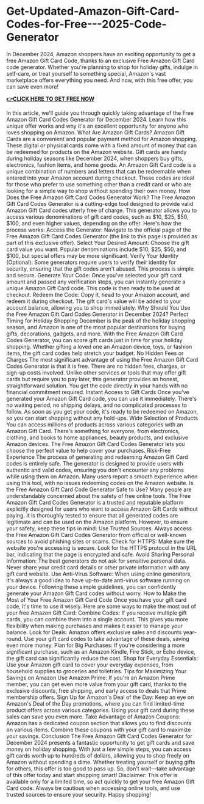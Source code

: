 # Get-Updated-Amazon-Gift-Card-Codes-for-Free---2025-Code-Generator


In December 2024, Amazon shoppers have an exciting opportunity to get a free Amazon Gift Card Code, thanks to an exclusive Free Amazon Gift Card code generator. Whether you're planning to shop for holiday gifts, indulge in self-care, or treat yourself to something special, Amazon's vast marketplace offers everything you need. And now, with this free offer, you can save even more!



**[👉CLICK HERE TO GET FREE NOW](https://usaofferzon.com/amazongiftcard)**



In this article, we'll guide you through quickly taking advantage of the Free Amazon Gift Card Codes Generator for December 2024. Learn how this unique offer works and why it's an excellent opportunity for anyone who loves shopping on Amazon.
What Are Amazon Gift Cards?
Amazon Gift Cards are a convenient and popular payment method for Amazon shopping. These digital or physical cards come with a fixed amount of money that can be redeemed for products on the Amazon website. Gift cards are handy during holiday seasons like December 2024, when shoppers buy gifts, electronics, fashion items, and home goods.
An Amazon Gift Card code is a unique combination of numbers and letters that can be redeemable when entered into your Amazon account during checkout. These codes are ideal for those who prefer to use something other than a credit card or who are looking for a simple way to shop without spending their own money.
How Does the Free Amazon Gift Card Codes Generator Work?
The Free Amazon Gift Card Codes Generator is a cutting-edge tool designed to provide valid Amazon Gift Card codes utterly free of charge. This generator allows you to access various denominations of gift card codes, such as $10, $25, $50, $100, and even higher values, depending on the offer.
Here's how the process works:
Access the Generator: Navigate to the official page of the Free Amazon Gift Card Codes Generator (the link to this page is provided as part of this exclusive offer).
Select Your Desired Amount: Choose the gift card value you want. Popular denominations include $10, $25, $50, and $100, but special offers may be more significant.
Verify Your Identity (Optional): Some generators require users to verify their identity for security, ensuring that the gift codes aren't abused. This process is simple and secure.
Generate Your Code: Once you've selected your gift card amount and passed any verification steps, you can instantly generate a unique Amazon Gift Card code. This code is then ready to be used at checkout.
Redeem the Code: Copy it, head to your Amazon account, and redeem it during checkout. The gift card's value will be added to your account balance, allowing you to shop immediately.
Why Should You Use the Free Amazon Gift Card Codes Generator in December 2024?
Perfect Timing for Holiday Shopping
December is the peak of the holiday shopping season, and Amazon is one of the most popular destinations for buying gifts, decorations, gadgets, and more. With the Free Amazon Gift Card Codes Generator, you can score gift cards just in time for your holiday shopping. Whether gifting a loved one an Amazon device, toys, or fashion items, the gift card codes help stretch your budget.
No Hidden Fees or Charges
The most significant advantage of using the Free Amazon Gift Card Codes Generator is that it is free. There are no hidden fees, charges, or sign-up costs involved. Unlike other services or tools that may offer gift cards but require you to pay later, this generator provides an honest, straightforward solution. You get the code directly in your hands with no financial commitment required.
Instant Access to Gift Cards
Once you've generated your Amazon Gift Card code, you can use it immediately. There's no waiting period, no shipping delays, and no complicated processes to follow. As soon as you get your code, it's ready to be redeemed on Amazon, so you can start shopping without any hold-ups.
Wide Selection of Products
You can access millions of products across various categories with an Amazon Gift Card. There's something for everyone, from electronics, clothing, and books to home appliances, beauty products, and exclusive Amazon devices. The Free Amazon Gift Card Codes Generator lets you choose the perfect value to help cover your purchases.
Risk-Free Experience
The process of generating and redeeming Amazon Gift Card codes is entirely safe. The generator is designed to provide users with authentic and valid codes, ensuring you don't encounter any problems while using them on Amazon. Many users report a smooth experience when using this tool, with no issues redeeming codes on the Amazon website.
Is the Free Amazon Gift Card Code Generator Safe to Use?
Many people are understandably concerned about the safety of free online tools. The Free Amazon Gift Card Codes Generator is a trusted and reputable platform explicitly designed for users who want to access Amazon Gift Cards without paying. It is thoroughly tested to ensure that all generated codes are legitimate and can be used on the Amazon platform.
However, to ensure your safety, keep these tips in mind:
Use Trusted Sources: Always access the Free Amazon Gift Card Codes Generator from official or well-known sources to avoid phishing sites or scams.
Check for HTTPS: Make sure the website you're accessing is secure. Look for the HTTPS protocol in the URL bar, indicating that the page is encrypted and safe.
Avoid Sharing Personal Information: The best generators do not ask for sensitive personal data. Never share your credit card details or other private information with any gift card website.
Use Anti-Virus Software: When using online generators, it's always a good idea to have up-to-date anti-virus software running on your device.
Following these simple guidelines, you can confidently generate your Amazon Gift Card codes without worry.
How to Make the Most of Your Free Amazon Gift Card Code
Once you have your gift card code, it's time to use it wisely. Here are some ways to make the most out of your free Amazon Gift Card:
Combine Codes: If you receive multiple gift cards, you can combine them into a single account. This gives you more flexibility when making purchases and makes it easier to manage your balance.
Look for Deals: Amazon offers exclusive sales and discounts year-round. Use your gift card codes to take advantage of these deals, saving even more money.
Plan for Big Purchases: If you're considering a more significant purchase, such as an Amazon Kindle, Fire Stick, or Echo device, the gift card can significantly reduce the cost.
Shop for Everyday Essentials: Use your Amazon gift card to cover your everyday expenses, from household supplies to groceries and toiletries.
Tips for Maximizing Your Savings on Amazon
Use Amazon Prime: If you're an Amazon Prime member, you can get even more value from your gift card, thanks to the exclusive discounts, free shipping, and early access to deals that Prime membership offers.
Sign Up for Amazon's Deal of the Day: Keep an eye on Amazon's Deal of the Day promotions, where you can find limited-time product offers across various categories. Using your gift card during these sales can save you even more.
Take Advantage of Amazon Coupons: Amazon has a dedicated coupon section that allows you to find discounts on various items. Combine these coupons with your gift card to maximize your savings.
Conclusion
The Free Amazon Gift Card Codes Generator for December 2024 presents a fantastic opportunity to get gift cards and save money on holiday shopping. With just a few simple steps, you can access gift cards worth up to hundreds of dollars, allowing you to shop freely on Amazon without spending a dime. Whether treating yourself or buying gifts for others, this offer is too good to pass up. So, don't wait—take advantage of this offer today and start shopping smart!
Disclaimer: This offer is available only for a limited time, so act quickly to get your free Amazon Gift Card code. Always be cautious when accessing online tools, and use trusted sources to ensure your security. Happy shopping!
